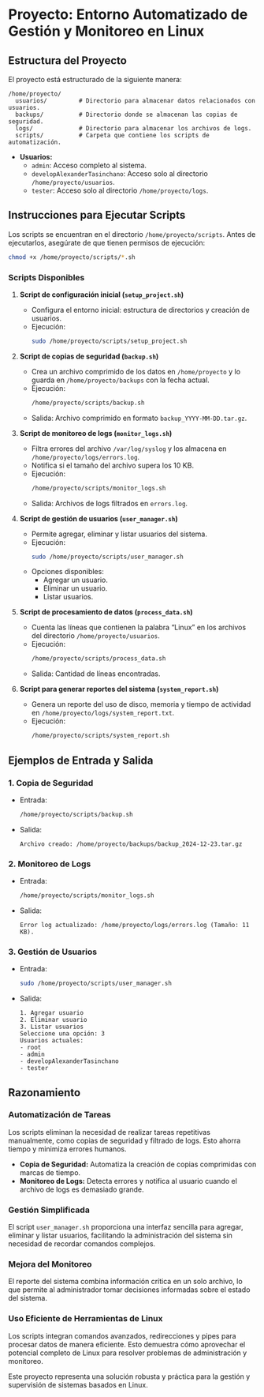 # Proyecto: Entorno Automatizado de Gestión y Monitoreo en Linux

## Estructura del Proyecto
El proyecto está estructurado de la siguiente manera:

```
/home/proyecto/
  usuarios/         # Directorio para almacenar datos relacionados con usuarios.
  backups/          # Directorio donde se almacenan las copias de seguridad.
  logs/             # Directorio para almacenar los archivos de logs.
  scripts/          # Carpeta que contiene los scripts de automatización.
```

- **Usuarios:**
  - `admin`: Acceso completo al sistema.
  - `developAlexanderTasinchano`: Acceso solo al directorio `/home/proyecto/usuarios`.
  - `tester`: Acceso solo al directorio `/home/proyecto/logs`.

## Instrucciones para Ejecutar Scripts
Los scripts se encuentran en el directorio `/home/proyecto/scripts`. Antes de ejecutarlos, asegúrate de que tienen permisos de ejecución:

```bash
chmod +x /home/proyecto/scripts/*.sh
```

### Scripts Disponibles

1. **Script de configuración inicial (`setup_project.sh`)**
   - Configura el entorno inicial: estructura de directorios y creación de usuarios.
   - Ejecución:
     ```bash
     sudo /home/proyecto/scripts/setup_project.sh
     ```

2. **Script de copias de seguridad (`backup.sh`)**
   - Crea un archivo comprimido de los datos en `/home/proyecto` y lo guarda en `/home/proyecto/backups` con la fecha actual.
   - Ejecución:
     ```bash
     /home/proyecto/scripts/backup.sh
     ```
   - Salida:
     Archivo comprimido en formato `backup_YYYY-MM-DD.tar.gz`.

3. **Script de monitoreo de logs (`monitor_logs.sh`)**
   - Filtra errores del archivo `/var/log/syslog` y los almacena en `/home/proyecto/logs/errors.log`.
   - Notifica si el tamaño del archivo supera los 10 KB.
   - Ejecución:
     ```bash
     /home/proyecto/scripts/monitor_logs.sh
     ```
   - Salida:
     Archivos de logs filtrados en `errors.log`.

4. **Script de gestión de usuarios (`user_manager.sh`)**
   - Permite agregar, eliminar y listar usuarios del sistema.
   - Ejecución:
     ```bash
     sudo /home/proyecto/scripts/user_manager.sh
     ```
   - Opciones disponibles:
     - Agregar un usuario.
     - Eliminar un usuario.
     - Listar usuarios.

5. **Script de procesamiento de datos (`process_data.sh`)**
   - Cuenta las líneas que contienen la palabra “Linux” en los archivos del directorio `/home/proyecto/usuarios`.
   - Ejecución:
     ```bash
     /home/proyecto/scripts/process_data.sh
     ```
   - Salida:
     Cantidad de líneas encontradas.

6. **Script para generar reportes del sistema (`system_report.sh`)**
   - Genera un reporte del uso de disco, memoria y tiempo de actividad en `/home/proyecto/logs/system_report.txt`.
   - Ejecución:
     ```bash
     /home/proyecto/scripts/system_report.sh
     ```

## Ejemplos de Entrada y Salida

### 1. **Copia de Seguridad**
- Entrada:
  ```bash
  /home/proyecto/scripts/backup.sh
  ```
- Salida:
  ```
  Archivo creado: /home/proyecto/backups/backup_2024-12-23.tar.gz
  ```

### 2. **Monitoreo de Logs**
- Entrada:
  ```bash
  /home/proyecto/scripts/monitor_logs.sh
  ```
- Salida:
  ```
  Error log actualizado: /home/proyecto/logs/errors.log (Tamaño: 11 KB).
  ```

### 3. **Gestión de Usuarios**
- Entrada:
  ```bash
  sudo /home/proyecto/scripts/user_manager.sh
  ```
- Salida:
  ```
  1. Agregar usuario
  2. Eliminar usuario
  3. Listar usuarios
  Seleccione una opción: 3
  Usuarios actuales:
  - root
  - admin
  - developAlexanderTasinchano
  - tester
  ```

## Razonamiento

### Automatización de Tareas
Los scripts eliminan la necesidad de realizar tareas repetitivas manualmente, como copias de seguridad y filtrado de logs. Esto ahorra tiempo y minimiza errores humanos.

- **Copia de Seguridad:** Automatiza la creación de copias comprimidas con marcas de tiempo.
- **Monitoreo de Logs:** Detecta errores y notifica al usuario cuando el archivo de logs es demasiado grande.

### Gestión Simplificada
El script `user_manager.sh` proporciona una interfaz sencilla para agregar, eliminar y listar usuarios, facilitando la administración del sistema sin necesidad de recordar comandos complejos.

### Mejora del Monitoreo
El reporte del sistema combina información crítica en un solo archivo, lo que permite al administrador tomar decisiones informadas sobre el estado del sistema.

### Uso Eficiente de Herramientas de Linux
Los scripts integran comandos avanzados, redirecciones y pipes para procesar datos de manera eficiente. Esto demuestra cómo aprovechar el potencial completo de Linux para resolver problemas de administración y monitoreo.

Este proyecto representa una solución robusta y práctica para la gestión y supervisión de sistemas basados en Linux.

